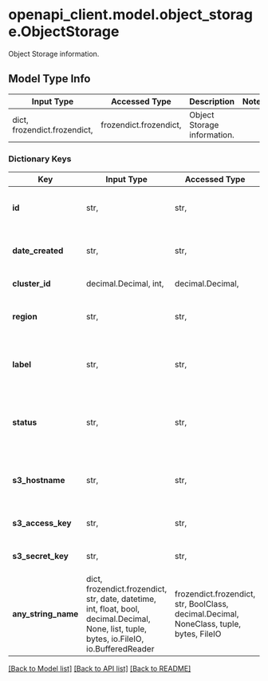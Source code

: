 # openapi_client.model.object_storage.ObjectStorage

Object Storage information.

## Model Type Info
Input Type | Accessed Type | Description | Notes
------------ | ------------- | ------------- | -------------
dict, frozendict.frozendict,  | frozendict.frozendict,  | Object Storage information. | 

### Dictionary Keys
Key | Input Type | Accessed Type | Description | Notes
------------ | ------------- | ------------- | ------------- | -------------
**id** | str,  | str,  | A unique ID for the Object Storage. | [optional] 
**date_created** | str,  | str,  | Date the Object Store was created. | [optional] 
**cluster_id** | decimal.Decimal, int,  | decimal.Decimal,  | The [Cluster id](#operation/list-object-storage-clusters). | [optional] 
**region** | str,  | str,  | The [Region id](#operation/list-regions) for this Object Storage. | [optional] 
**label** | str,  | str,  | The user-supplied label for this Object Storage. | [optional] 
**status** | str,  | str,  | The status of this Object Storage.  * active * pending | [optional] 
**s3_hostname** | str,  | str,  | The [Cluster hostname](#operation/list-object-storage-clusters) for this Object Storage. | [optional] 
**s3_access_key** | str,  | str,  | The Object Storage access key. | [optional] 
**s3_secret_key** | str,  | str,  | The Object Storage secret key. | [optional] 
**any_string_name** | dict, frozendict.frozendict, str, date, datetime, int, float, bool, decimal.Decimal, None, list, tuple, bytes, io.FileIO, io.BufferedReader | frozendict.frozendict, str, BoolClass, decimal.Decimal, NoneClass, tuple, bytes, FileIO | any string name can be used but the value must be the correct type | [optional]

[[Back to Model list]](../../openapi-client/README.md#documentation-for-models) [[Back to API list]](../../openapi-client/README.md#documentation-for-api-endpoints) [[Back to README]](../../openapi-client/README.md)

